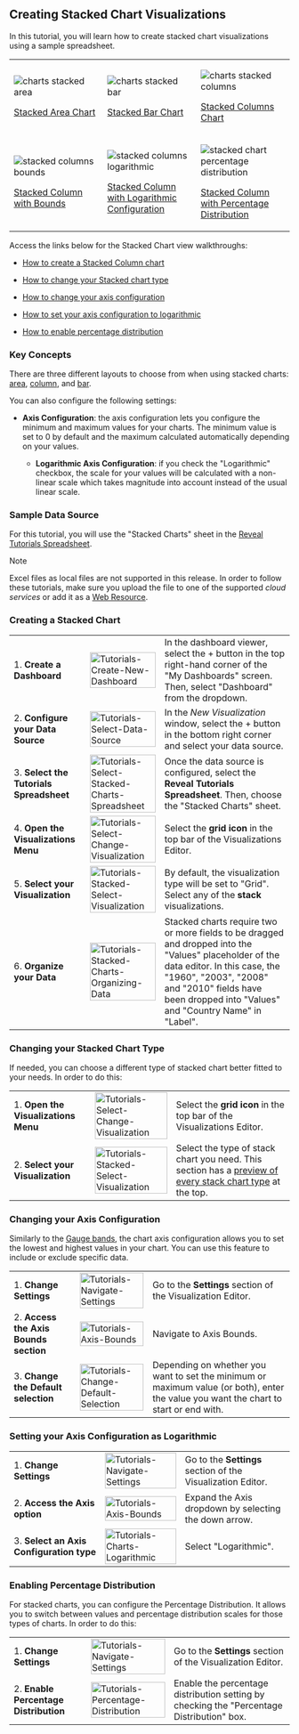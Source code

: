 ## Creating Stacked Chart Visualizations

In this tutorial, you will learn how to create stacked chart
visualizations using a sample spreadsheet.

<table>
<colgroup>
<col style="width: 33%" />
<col style="width: 33%" />
<col style="width: 33%" />
</colgroup>
<tbody>
<tr class="odd">
<td><p><img src="images/charts-stacked-area.png" alt="charts stacked area" /><br />
</p>
<p><a href="#create-stacked-chart">Stacked Area Chart</a><br />
</p></td>
<td><p><img src="images/charts-stacked-bar.png" alt="charts stacked bar" /><br />
</p>
<p><a href="#create-stacked-chart">Stacked Bar Chart</a><br />
</p></td>
<td><p><img src="images/charts-stacked-columns.png" alt="charts stacked columns" /><br />
</p>
<p><a href="#create-stacked-chart">Stacked Columns Chart</a><br />
</p></td>
</tr>
<tr class="even">
<td><p><img src="images/stacked-columns-bounds.png" alt="stacked columns bounds" /><br />
</p>
<p><a href="#change-axis-configuration">Stacked Column with Bounds</a><br />
</p></td>
<td><p><img src="images/stacked-columns-logarithmic.png" alt="stacked columns logarithmic" /><br />
</p>
<p><a href="#set-logarithmic-axis">Stacked Column with Logarithmic Configuration</a><br />
</p></td>
<td><p><img src="images/stacked-chart-percentage-distribution.png" alt="stacked chart percentage distribution" /><br />
</p>
<p><a href="#enable-percentage-distribution">Stacked Column with Percentage Distribution</a><br />
</p></td>
</tr>
</tbody>
</table>

Access the links below for the Stacked Chart view walkthroughs:

  - [How to create a Stacked Column chart](#create-stacked-chart)

  - [How to change your Stacked chart type](#change-chart-type)

  - [How to change your axis configuration](#change-axis-configuration)

  - [How to set your axis configuration to logarithmic](#set-logarithmic-axis)

  - [How to enable percentage distribution](#enable-percentage-distribution)

### Key Concepts

There are three different layouts to choose from when using stacked
charts: [area](#create-stacked-chart),
[column](#create-stacked-chart), and [bar](#create-stacked-chart).

You can also configure the following settings:

  - **Axis Configuration**: the axis configuration lets you configure
    the minimum and maximum values for your charts. The minimum value is
    set to 0 by default and the maximum calculated automatically
    depending on your values.

      - **Logarithmic Axis Configuration**: if you check the
        "Logarithmic" checkbox, the scale for your values will be
        calculated with a non-linear scale which takes magnitude into
        account instead of the usual linear scale.

### Sample Data Source

For this tutorial, you will use the "Stacked Charts" sheet in the
[Reveal Tutorials Spreadsheet](https://download.infragistics.com/reportplus/help/samples/Reveal_Visualization_Tutorials.xlsx).

>[!NOTE]
Excel files as local files are not supported in this release. In order
to follow these tutorials, make sure you upload the file to one of the
supported _cloud services_ or add it as a [Web Resource](datasources/supported-data-sources/web-resource.md).

</div>

<a name='create-stacked-chart'></a>
### Creating a Stacked Chart

|                                          |                                                                                                        |                                                                                                                                                                                                                                                 |
| ---------------------------------------- | ------------------------------------------------------------------------------------------------------ | ----------------------------------------------------------------------------------------------------------------------------------------------------------------------------------------------------------------------------------------------- |
| 1\. **Create a Dashboard**               | <img src="images/Tutorials-Create-New-Dashboard.png" alt="Tutorials-Create-New-Dashboard" width="100%"/>                           | In the dashboard viewer, select the + button in the top right-hand corner of the "My Dashboards" screen. Then, select "Dashboard" from the dropdown.                                                                                            |
| 2\. **Configure your Data Source**       | <img src="images/Tutorials-Select-Data-Source.png" alt="Tutorials-Select-Data-Source" width="100%"/>                               | In the *New Visualization* window, select the + button in the bottom right corner and select your data source.                                                                                                                                  |
| 3\. **Select the Tutorials Spreadsheet** | <img src="images/Tutorials-Select-Stacked-Charts-Spreadsheet.png" alt="Tutorials-Select-Stacked-Charts-Spreadsheet" width="100%"/> | Once the data source is configured, select the **Reveal Tutorials Spreadsheet**. Then, choose the "Stacked Charts" sheet.                                                                                                                       |
| 4\. **Open the Visualizations Menu**     | <img src="images/Tutorials-Select-Change-Visualization.png" alt="Tutorials-Select-Change-Visualization" width="100%"/>             | Select the **grid icon** in the top bar of the Visualizations Editor.                                                                                                                                                                           |
| 5\. **Select your Visualization**        | <img src="images/Tutorials-Stacked-Select-Visualization.png" alt="Tutorials-Stacked-Select-Visualization" width="100%"/>           | By default, the visualization type will be set to "Grid". Select any of the **stack** visualizations.                                                                                                                                           |
| 6\. **Organize your Data**               | <img src="images/Tutorials-Stacked-Charts-Organizing-Data.png" alt="Tutorials-Stacked-Charts-Organizing-Data" width="100%"/>       | Stacked charts require two or more fields to be dragged and dropped into the "Values" placeholder of the data editor. In this case, the "1960", "2003", "2008" and "2010" fields have been dropped into "Values" and "Country Name" in "Label". |

<a name='change-chart-type'></a>
### Changing your Stacked Chart Type

If needed, you can choose a different type of stacked chart better
fitted to your needs. In order to do this:

|                                      |                                                                                              |                                                                                                                                      |
| ------------------------------------ | -------------------------------------------------------------------------------------------- | ------------------------------------------------------------------------------------------------------------------------------------ |
| 1\. **Open the Visualizations Menu** | <img src="images/Tutorials-Select-Change-Visualization.png" alt="Tutorials-Select-Change-Visualization" width="100%"/>   | Select the **grid icon** in the top bar of the Visualizations Editor.                                                                |
| 2\. **Select your Visualization**    | <img src="images/Tutorials-Stacked-Select-Visualization.png" alt="Tutorials-Stacked-Select-Visualization" width="100%"/> | Select the type of stack chart you need. This section has a [preview of every stack chart type](#create-stacked-chart) at the top. |

<a name='change-axis-configuration'></a>
### Changing your Axis Configuration

Similarly to the [Gauge bands](~/en/data-visualizations/gauge-charts#bands-configuration), the
chart axis configuration allows you to set the lowest and highest values
in your chart. You can use this feature to include or exclude specific
data.

|                                        |                                                                                      |                                                                                                                                       |
| -------------------------------------- | ------------------------------------------------------------------------------------ | ------------------------------------------------------------------------------------------------------------------------------------- |
| 1\. **Change Settings**                | <img src="images/Tutorials-Navigate-Settings.png" alt="Tutorials-Navigate-Settings" width="100%"/>               | Go to the **Settings** section of the Visualization Editor.                                                                           |
| 2\. **Access the Axis Bounds section** | <img src="images/Tutorials-Axis-Bounds.png" alt="Tutorials-Axis-Bounds" width="100%"/>                           | Navigate to Axis Bounds.                                                                                                              |
| 3\. **Change the Default selection**   | <img src="images/Tutorials-Change-Default-Selection.png" alt="Tutorials-Change-Default-Selection" width="100%"/> | Depending on whether you want to set the minimum or maximum value (or both), enter the value you want the chart to start or end with. |

<a name='set-logarithmic-axis'></a>
### Setting your Axis Configuration as Logarithmic

|                                           |                                                                          |                                                             |
| ----------------------------------------- | ------------------------------------------------------------------------ | ----------------------------------------------------------- |
| 1\. **Change Settings**                   | <img src="images/Tutorials-Navigate-Settings.png" alt="Tutorials-Navigate-Settings" width="100%"/>   | Go to the **Settings** section of the Visualization Editor. |
| 2\. **Access the Axis option**            | <img src="images/Tutorials-Axis-Bounds.png" alt="Tutorials-Axis-Bounds" width="100%"/>               | Expand the Axis dropdown by selecting the down arrow.       |
| 3\. **Select an Axis Configuration type** | <img src="images/Tutorials-Charts-Logarithmic.png" alt="Tutorials-Charts-Logarithmic" width="100%"/> | Select "Logarithmic".                                       |

<a name='enable-percentage-distribution'></a>
### Enabling Percentage Distribution

For stacked charts, you can configure the Percentage Distribution. It
allows you to switch between values and percentage distribution scales
for those types of charts. In order to do this:

|                                        |                                                                                    |                                                                                           |
| -------------------------------------- | ---------------------------------------------------------------------------------- | ----------------------------------------------------------------------------------------- |
| 1\. **Change Settings**                | <img src="images/Tutorials-Navigate-Settings.png" alt="Tutorials-Navigate-Settings" width="100%"/>             | Go to the **Settings** section of the Visualization Editor.                               |
| 2\. **Enable Percentage Distribution** | <img src="images/Tutorials-Percentage-Distribution.png" alt="Tutorials-Percentage-Distribution" width="100%"/> | Enable the percentage distribution setting by checking the "Percentage Distribution" box. |
